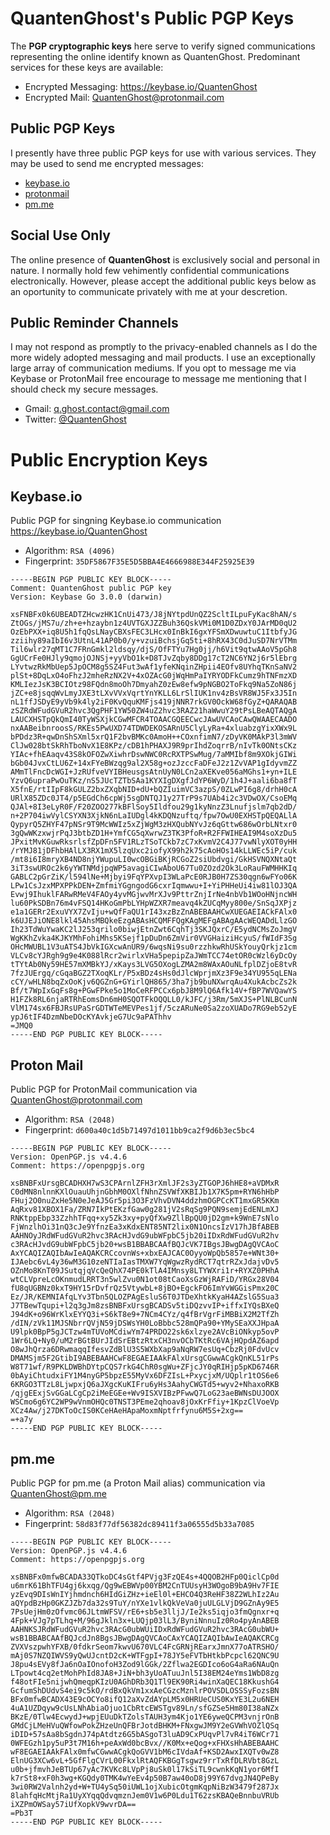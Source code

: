 # QuantenGhost's Public PGP Keys

The **PGP cryptographic keys** here serve to verify signed communications representing the online identify known as  QuantenGhost. Predominant services for these keys are available:

- Encrypted Messaging:   https://keybase.io/QuantenGhost
- Encrypted Mail:        QuantenGhost@protonmail.com

## Public PGP Keys
I presently have three public PGP keys for use with various services. They may be used to send me encrypted messages:

   * [keybase.io](#keybaseio)
   * [protonmail](#proton-mail)
   * [pm.me](#pmme)

## Social Use Only
The online presence of **QuantenGhost** is exclusively social and personal in nature. I normally hold few vehimently confidential communications electronically. However, please accept the additional public keys below as an oportunity to communicate privately with me at your descretion.

## Public Reminder Channels
I may not respond as promptly to the privacy-enabled channels as I do the more widely adopted messaging and mail products. I use an exceptionally large array of communication mediums. If you opt to message me via Keybase or ProtonMail free encourage to message me mentioning that I should check my secure messages.

- Gmail:    q.ghost.contact@gmail.com
- Twitter:  [@QuantenGhost](https://twitter.com/QuantenGhost/)



# Public Encryption Keys 

## Keybase.io
Public PGP for singning Keybase.io communication https://keybase.io/QuantenGhost
 - Algorithm:    `RSA (4096)`
 - Fingerprint:  `35DF5867F35E5D5BBA4E4666988E344F25925E39`

```
-----BEGIN PGP PUBLIC KEY BLOCK-----
Comment: QuantenGhost public PGP key
Version: Keybase Go 3.0.0 (darwin)

xsFNBFx0k6UBEADTZHcwzHK1CnUi473/J8jNYtpdUnQZ2ScltILpuFyKac8hAN/s
ZtOGs/jMS7u/zh+e+hzaybn1z4UVTGXJZZBuh36QskVMi0M1D0ZDxY0JArMD0qU2
OzEbPXX+iq8U5h1fqQsLNayCBXsFEC3LHcx0InBkI6gxYFSmXDwuwtuC1ItbfyJG
zziihy89aIbI6v3UtnL41AP0b0/y+vzuiBchsjGq5ti+8hRX43C0dJuSD7NrVTMm
Til6wlr27qMT1C7FRnGmkl2ldsqy/djS/OfFTYu7Hg0jj/h6Vit9qtwAAoV5pGh8
GgUCrFe0HJly9qmojOJNSj+yyVbO1k+D8TJvZqby8DDg17cT2NC6YN2j6r5lEbrg
LYvtwzRkMbUep5JpOCM8g5SZ4Fut3wAf1yfeKNqinZHpii4EOfv8UYhqTKnSaNV2
plSt+8DqLxO4oFhzJ2mheRzNX2V+4xOZAcG0jWqHmPaIYRYODFkCumz9hTNFmzXD
KMLIezJsK3BCIOtz98FQdn8moOh7DmyahZ0zEw8efw9pNGBO2ToFkq9Na5ZoN86j
jZC+e8jsqqWvLmyJXE3tLXvVVxVqrtYnYKLL6LrSlIUK1nv4zBsVR8WJ5Fx3J5In
nL1ffJSDyE9yVb9k4ly2iF0KvQquKMFjs419jNNR7rkGV0OckW68fGyZ+QARAQAB
zSZRdWFudGVuR2hvc3QgPHF1YW50ZW4uZ2hvc3RAZ21haWwuY29tPsLBeAQTAQgA
LAUCXHSTpQkQmI40TyWSXjkCGwMFCR4TOAACGQEECwcJAwUVCAoCAwQWAAECAADO
nxAABeibnroosS/RKEs5PwUXD74TDWDEKOSARnU5ClyLyRa+4xluabzgYixXWx9L
bPDdz3R+qwDnShSXml5xrQ1F2bvBMKc0AmoH++COxnfimN7/zDyVK0MAkP3l3mWV
ClJw028btSkRhTboNvX1E8KPz/cDB1hPHAXJ9R9prIhdZoqrrB/nIvTk0ONtsCKz
YIAc+fhEAaqv43S8kOFOZwXiwhrDswNWC0RcRXTPSwMug/7aMMIbf8m9XOkjGIWi
bGb04JvxCtLU6Z+14xFYeBWzqg9al2X58g+ozJzccFaDFeJ2z1ZvVAP1gIdyvmZZ
AMmTlFncDcWGI+JzRUfveVYIBHeusgsAtnUyN0LCn2aXEKve056aMGhs1+yn+ILE
YzvQ6upraPwOuTKz/nS5JUcTZTbSAa1KYXIgDXgfJdYP6WyD/1h4J+aali6ba8fT
X5fnE/rtIIpF8kGULZ2bxZXqbNID+dU+bQZIuimVC3azpS/0ZLwPI6g8/drhH0cA
URlX85ZDc0JT4/p5EGdCh6cpWj5sgDNTQJ1y27TrP9s7UAb4i2c3VDwOX/CsoEMq
QJAl+8I3eLyR0F/F20ZOO277kBFlSoy5Ildfou29g1kyNnzZ3Lnufjslm7qb2dD/
n+2P704iwVylCSYXN3XjkN6nLaIUDgl4kKDQNzuftq/fpw7OwU0EXHSTpQEQALlA
QypyrQ5ZHYF47pNSr9T9McWWIz5xZjWgM3zHXQubNYvJz6qGttw686wOrbLNtxr0
3gQwWKzxwjrPqJ3btbZD1H+YmfCG5qXwrwZ3TK3PfoR+R2FFWIHEAI9M4soXzDu5
JPxitMvKGuwRksrlsfZpDFn5FV1RLzTSoTCkb7zC7xKvmV2C4J77vwNlyXOT0yHH
/rYMJ81jDFhbHAlLX3RX1mX5lzqUxc2iofyX99h2k75cAoHOs14kLLWEc5iP/cuk
/mt8i6I8mryXB4ND8njYWupuLI0wcOBGiBKjRCGoZ2siUbdvgi/GkHSVNQXNtaQt
3iT3swUROc2k6yYWTNMdjpqWP5avagiCIwAboU67Tu0ZOzd2Ok3LoRauFWMHHKIq
GABLC2pGrZiK/l594lNe+Mjbyi9FqYPXvpI3WLaPcE0RJB0H7ZS30qgn6wFYo06K
LPw1CsJzxMPXPPkDEN+ZmfmiYGgngodG6cxrIqmwwu+I+YiPHHeUi4iw81lOJ3QA
Evwj9IhuklFARwRMeV4FAOy4yvMGjwvMrXJv9PttrZnjIrNe4nbVb1WOoHNjncWH
lu60PkSDBn76m4vFSQ14HKoGmPbLYHpWZXR7meavq4kZUCqMyy800e/SnSqJXPjz
e1a1GERr2ExuVYX7ZvIju+wQfFaQU1rI43xzBzZnABEBAAHCwXUEGAEIACkFAlx0
k6UJEJiONE8lkl45AhsMBQkeEzgABAsHCQMFFQgKAgMEFgABAgAAcWEQADdLlzGO
Ih23TdWuYwaKC2lJ253qrilo0biwjEtnZwt6CqhTj3SKJQxrC/E5ydNCMsZoJmgV
WgKKhZvka4KJKYMhFohiMhs5KSejf1pDuDn6ZmVir0VVGHaiziHcyuS/fWIdF3Sg
OHcMWUBL1V3uATS4JbVkIGXcwAnUR9/6wqsNi9su0rzzhkwRhUSkYouyQrkjz1cm
VLCv8cYJRgh9g9e4K088lRcr2wirlxVHa5pepipZaJWmTCC74etOR0cWzl6yDcOy
tTYtAb0Ny59HE57mXMBkYJ/xKays3LVG5OXogLZMA2m8WAxAOuNLfplDZjoE8tvR
7fzJUErgq/cGqaBGZ2TXoqKLr/P5xBDz4sHs0dJlcWprjmXz3F9e34YU955qLENa
cCY/wHLN8bqZxOoKjv6QGZnG+GYirlQH865/3ha7jb9buNXwrqAu4XukAcbcZs2k
Bf/t7WpIxGqFs8g+PGwFPke5o1MoCeRFPCCx6pbJ8M9lQ6Afk14V+fBP7WVQawYS
H1FZk8RL6njaRTRhEomsDn6mH0SQOTFkOQQLL0/kJFC/j3Rm/5mXJS+PlNLBCunN
VlM174sx6FBJRsUPaSrGDTWTeMEVPes1jf/5czARuNe0Sa2zoXUADo7RG9eb52yE
ypJ6tIF4DzmNbeDOcKYAvkjeG7Uc9aPAThhv
=JMQ0
-----END PGP PUBLIC KEY BLOCK-----
```

## Proton Mail
Public PGP for ProtonMail communication via QuantenGhost@protonmail.com
 - Algorithm:    `RSA (2048)`
 - Fingerprint:  `d600a40c1d5b71497d1011bb9ca2f9d6b3ec5bc4`

```
-----BEGIN PGP PUBLIC KEY BLOCK-----
Version: OpenPGP.js v4.4.6
Comment: https://openpgpjs.org

xsBNBFxUrsgBCADHXH7wS3CPArnlZFH3rXmlJF2s3yZTGOPJ6hHE8+aVDMxR
C0dMN8nlnnKXlOuauUhjnGbhM0OXlfNhnZSVWfXKBIJb1X7K5pm+RYN6hHbP
FHuj2O0nuZxHe5N0eJeAJ5Gr5pi3O3FzVhvDVN4ddzhmOGPCcKT1mxGR5KKm
AqRxv81XBOX1Fa/ZRN7IkPtEKzfGaw0g281jV2sRqSg9PQN9semjEdENLmXJ
RNKtppEbp33ZzhhTFqq+xy5Zk3xy+pyQfXw9ZllBpQU0jD2gm+k9WnE7sNlo
FjWnzlhOi31nQ3cJe9YfnzEa3xKdxENT85NT2lix0N1OncsIzV17hJBfABEB
AAHNOyJRdWFudGVuR2hvc3RAcHJvdG9ubWFpbC5jb20iIDxRdWFudGVuR2hv
c3RAcHJvdG9ubWFpbC5jb20+wsB1BBABCAAfBQJcVK7IBgsJBwgDAgQVCAoC
AxYCAQIZAQIbAwIeAQAKCRCcovnWs+xbxEAJCAC0OyyoWpQb5857e+WNt30+
IJAebc6vL4y36wM3G10zeNTIaIasTMXW7YqWgwzRydRCT7qtrRZxJdajvDv5
OZnMo8KnT09JSutqjqVcQeQhX74PE0kTlA4IMnsy8LTYWXri1r+RYXZ0PHhA
wtCLVpreLcOKnmudLRRT3n5wlZvu0N1ot08tCaoXsGzWjRAFiD/YRGx28V04
fU8qUGBNz0kxT9HY15rDvfrQz5VtywbL+8jBO+EgckFO6ImYvWGGisPmx20C
Ez/JR/KEMNIAfqLYv3Tbn5QLOZPAgEsluS6T0JTDeXhtkKyaH4AZslG5Sua3
J7TBewTqupi+l2q3gJm8zsBNBFxUrsgBCADSv5tiDQzvvIP+iffxIYQsBXeQ
J94dK+o96WrKlxEYYQ3i+S6kT8e9+7NCm4CYz/q4fBrVgrFiMBBiX2M2TfZh
/dIN/zVk11MJSNbrrQVjN59jDSWsYH0LoBbbc528mQPa90+YMySEaXXJHpaA
U9lpk0BpP5gJCTzw4mTUVoMCdiwYm74PRDO22sk6xlzye2AVcBiONkyp5ovP
1Wr6LQ+Ny0/uM2rBGtBUrJIdSrEBtzRtxCH3nvOCbTKtRc6VAjHQpdAZ6apd
O8wJhQrza6DRwmaqqIfesvZdBlU3S5WXbXap9aNqRW7esUq+CbzRj0FdvUcv
DMAMSjm5F2GtibI9ABEBAAHCwF8EGAEIAAkFAlxUrsgCGwwACgkQnKL51rPs
W8T71wf/R9PKLDWBhDYtpCQS7rkG4ChR0sgWu+ZFjcJY0qRIHjp5pKD6746R
0bAyiChtudxiFY1M4nyGP5bpzE55MyVx6DFZIsL+PxycjxM/UQplr1tOS6e6
6KRGO3TTzL8LjwpxjQ6aJXgcKuKIFru6yHs3AahyCWGTd5+wyv2+NhaxoRKB
/qjgEExjSvGGaLCgCp2iMeEGEe+Wv9ISXVIBzPFwwQ7LoG23aeBWNsDUJOOX
WSCmo6g6YC2WP9wVnmOHQc0TNST3PEme2qhoav8jOxKrFfiy+1KpzClVoeVp
XCz4Aw/j27DKToOcIS0KCeHAeHApaMoxmNptfrfynu6M5S+2xg==
=+a7y
-----END PGP PUBLIC KEY BLOCK-----
```
</details>

## pm.me
Public PGP for pm.me (a Proton Mail alias) communication via QuantenGhost@pm.me
 - Algorithm:    `RSA (2048)`
 - Fingerprint:  `58d83f77df56382dc89411f3a06555d5b33a7085`

```
-----BEGIN PGP PUBLIC KEY BLOCK-----
Version: OpenPGP.js v4.4.6
Comment: https://openpgpjs.org

xsBNBFx0mfwBCADA33QTkoDC4sGtf4PVjg3FzQE4s+4QQOB2HFp0QiclCp0d
u6mrK61BhTFU4gj6kxqg/Qg9wEBWVp00YBM2CnTUUsyH3WOgoB9bA9Hv7FIE
yzEvq9DIsWnIYjhmdnch6HIdGiZHz+ieEl0l+EHCO4Q3ReHF38Z2WLhIz2Au
aQYpdBzHp0GKZJZb7da32s9TuY/nYXe1vlkQkVeVa0juULGLVjD9GZnAy9E5
7PsUejHm0zOfvmc06JLtmWFSV/rE6+sb5e3lljJ/Ie2ks5iqjo3fmQgnxr+q
4Fpk+VJg7pTLhq+M/96gJkln3x+LUQjp03lL3/ByniNnnuIz0Ro4pyAnABEB
AAHNKSJRdWFudGVuR2hvc3RAcG0ubWUiIDxRdWFudGVuR2hvc3RAcG0ubWU+
wsB1BBABCAAfBQJcdJn8BgsJBwgDAgQVCAoCAxYCAQIZAQIbAwIeAQAKCRCg
ZVXVszpwhYFXB/0fdkrSeom7kwvU670VLC4FcGRNjREarxJmnX77oATRSHO/
mAj0S7NZQIWVS9yQwUJcntD2cK+WTFgpI+78JY5eFVTbHtkbPcpcl62QNC9U
J8pu4sEVy8fJa6nOaIOnofoH3Zod9lGGk/2Zflwa2EGDIco6oG4aRa6NAuQn
LTpowt4cq2etMohPhId8JA8+JiN+bh3yUoATuuJnl5I38EM24eYms1WbD8zg
f48otFIe5nijwhQmeqpKIzU0AGhDRb3Q1Tl9EK90Ri4winXaQEC18KkushG4
GcfumShDUdvS4ei9c5kO/rdBxQkVm1xxAeCGzcMznlrPOVSDLOSSSyFozsBN
BFx0mfwBCADX43E9cOCYo8ifQ12aXvZdAYpLM5x0HRUeCUS0KxYE3L2u6NEH
4uA1UZDqyw9cUsLNhAbiaOjuo1CbRtcEWSTgv89Ln/sfGZSe5Hm80I38aNZx
BKzE/0Tlw4EcwydJ+wpjEUuDkTZolsTAUH3ym4Kjo1YE6yweQCPM3vnjrOnB
GMdCjLMeHVuQWfowPokZHzeUnQFBrJotdBHKM+FNxgwJM9Y2eGVWhVOZlQSq
iDID+57sAa8bSgdnJ74pAtdtz6G5bASgoT3luAD9CxPUqvPl7vR4iT6WCr71
0WFEGzh1py5uP3t7M16h+peAxWd0bcBvx//K0Mx+eQog+xFHXsHhABEBAAHC
wF8EGAEIAAkFAlx0mfwCGwwACgkQoGVV1bM6cIVdaAf+KSD2AwxIXQTv0wZ8
ElnUG3XCw6vL+5GfFlgCVrL00FkxlRtAQFKBGgTsgwz9rrTxRfDLRVbt8GzL
u0b+jfmvhJeBTUp67yAc7KVKc8LVpPj8uSk0l17kSiTL9cwnkKqN1yor6MfI
k7rSt8+xF0h3wg+KGQdy0TMK4wYeEv4p50B7aw40oD8j99Y67dvgJN4QPeBy
3wi0RW2Valnh2yd+W+TU4ySq50iUWL1ojXubicOtgmKqpNiBzW3479f287Jx
8lahfqHcMtjRa1UyXYqqQdvqmznJem0V1w6P0Ldu1T62zsKBAQeBnnbuVRUb
iXZPmOWSay57iUfXopkV9wvrDA==
=Pb3T
-----END PGP PUBLIC KEY BLOCK-----
```

